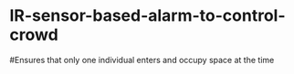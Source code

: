# IR-sensor-based-alarm-to-control-crowd
#Ensures that only one individual enters and occupy space at the time
